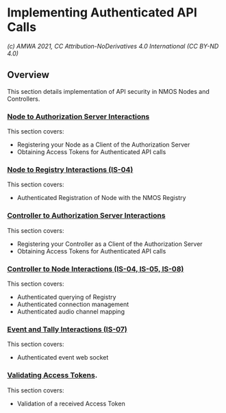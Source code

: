 
# Implementing Authenticated API Calls
_(c) AMWA 2021, CC Attribution-NoDerivatives 4.0 International (CC BY-ND 4.0)_

## Overview
This section details implementation of API security in NMOS Nodes and Controllers. 

### [Node to Authorization Server Interactions](4.1.%20Node%20to%20Authorization%20Server%20Interactions.md)
This section covers:
- Registering your Node as a Client of the Authorization Server
- Obtaining Access Tokens for Authenticated API calls 

### [Node to Registry Interactions (IS-04)](4.2.%20Node%20to%20Registry%20Interactions%20(IS-04).md)
This section covers:
- Authenticated Registration of Node with the NMOS Registry

### [Controller to Authorization Server Interactions](4.3.%20Controller%20to%20Authorization%20Server%20Interactions.md)
This section covers:
- Registering your Controller as a Client of the Authorization Server
- Obtaining Access Tokens for Authenticated API calls 

### [Controller to Node Interactions (IS-04, IS-05, IS-08)](4.4.%20Controller%20to%20Node%20Interactions%20(IS-04,%20IS-05,%20IS-08).md)
This section covers:
- Authenticated querying of Registry
- Authenticated connection management
- Authenticated audio channel mapping

### [Event and Tally Interactions (IS-07)](4.5.%20Event%20and%20Tally%20Interactions%20(IS-07).md)
This section covers:
- Authenticated event web socket 

### [Validating Access Tokens](4.6.%20Validating%20Access%20Tokens.md).
This section covers:
- Validation of a received Access Token

<!--stackedit_data:
eyJoaXN0b3J5IjpbMTU3NTUyODI2OCwtODI4OTAyMDkzXX0=
-->